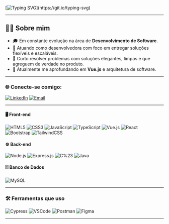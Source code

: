 [![Typing SVG](https://readme-typing-svg.herokuapp.com/?color=c77dff&size=23&center=true&vCenter=true&width=1000&lines=Ol%C3%A1%2C+eu+sou+a+Camila+Peretto!;Bem-vindo+ao+meu+GitHub!)](https://git.io/typing-svg)

---

## 👩‍💻 **Sobre mim**

- 🎓 Em constante evolução na área de **Desenvolvimento de Software**.
- 💼 Atuando como desenvolvedora com foco em entregar soluções flexíveis e escaláveis.
- 🚀 Curto resolver problemas com soluções elegantes, limpas e que agreguem de verdade no produto.
- 🌱 Atualmente me aprofundando em **Vue.js** e arquitetura de software.

---

### 🌐 **Conecte-se comigo**:

   [![LinkedIn](https://img.shields.io/badge/LinkedIn-0077B5?style=for-the-badge&logo=linkedin&logoColor=white "LinkedIn")](https://www.linkedin.com/in/camila-peretto/)
   [![Email](https://img.shields.io/badge/Gmail-ca0b4a?style=for-the-badge&logo=gmail&logoColor=white "Email")](mailto:camilaperetto120@gmail.com)
  
---

#### 🖥️ **Front-end**

![HTML5](https://img.shields.io/badge/HTML5-E34F26?logo=html5&logoColor=ffffff&style=for-the-badge)
![CSS3](https://img.shields.io/badge/CSS3-1572B6?logo=css3&logoColor=ffffff&style=for-the-badge)
![JavaScript](https://img.shields.io/badge/JavaScript-F7DF1E?logo=javascript&logoColor=000000&style=for-the-badge)
![TypeScript](https://img.shields.io/badge/TypeScript-3178C6?logo=typescript&logoColor=ffffff&style=for-the-badge)
![Vue.js](https://img.shields.io/badge/Vue.js-42b883?logo=vue.js&logoColor=ffffff&style=for-the-badge)
![React](https://img.shields.io/badge/React-61DAFB?logo=react&logoColor=ffffff&style=for-the-badge)
![Bootstrap](https://img.shields.io/badge/Bootstrap-7952B3?logo=bootstrap&logoColor=ffffff&style=for-the-badge)
![TailwindCSS](https://img.shields.io/badge/TailwindCSS-38B2AC?logo=tailwind-css&logoColor=ffffff&style=for-the-badge)

#### ⚙️ **Back-end**
![Node.js](https://img.shields.io/badge/Node.js-339933?logo=nodedotjs&logoColor=ffffff&style=for-the-badge)
![Express.js](https://img.shields.io/badge/Express.js-000000?logo=express&logoColor=ffffff&style=for-the-badge)
![C%23](https://img.shields.io/badge/C%23-239120?logo=c-sharp&logoColor=ffffff&style=for-the-badge)
![Java](https://img.shields.io/badge/Java-007396?logo=java&logoColor=ffffff&style=for-the-badge)

#### 🗄️ **Banco de Dados**

![MySQL](https://img.shields.io/badge/MySQL-4479A1?logo=mysql&logoColor=ffffff&style=for-the-badge)

---

### 🛠️ **Ferramentas que uso**

![Cypress](https://img.shields.io/badge/Cypress-17202C?logo=cypress&logoColor=ffffff&style=for-the-badge)
![VSCode](https://img.shields.io/badge/VSCode-007ACC?logo=visualstudiocode&logoColor=ffffff&style=for-the-badge)
![Postman](https://img.shields.io/badge/Postman-FF6C37?logo=postman&logoColor=ffffff&style=for-the-badge)
![Figma](https://img.shields.io/badge/Figma-F24E1E?logo=figma&logoColor=ffffff&style=for-the-badge)

---

